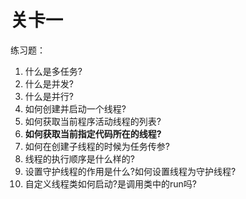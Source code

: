 # 关卡一

练习题：

1. 什么是多任务?
2. 什么是并发?
3. 什么是并行?
4. 如何创建并启动一个线程?
5. 如何获取当前程序活动线程的列表?
6. **如何获取当前指定代码所在的线程?**
7. 如何在创建子线程的时候为任务传参?
8. 线程的执行顺序是什么样的?
9. 设置守护线程的作用是什么?如何设置线程为守护线程?
10. 自定义线程类如何启动?是调用类中的run吗?





